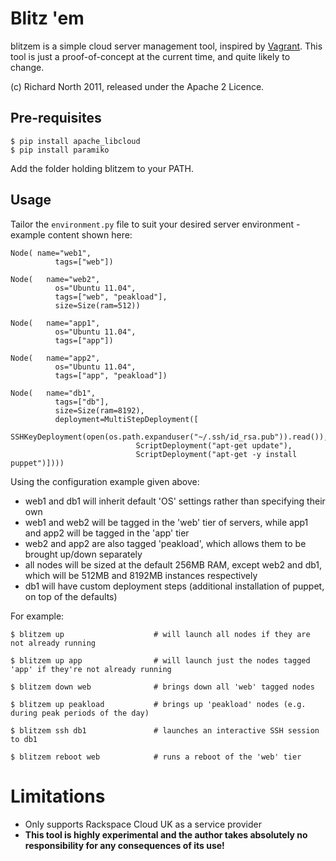 # Blitz 'em

blitzem is a simple cloud server management tool, inspired by [Vagrant](http://vagrantup.com). 
This tool is just a proof-of-concept at the current time, and quite likely to change.

(c) Richard North 2011, released under the Apache 2 Licence.

## Pre-requisites

    $ pip install apache_libcloud
    $ pip install paramiko
    
Add the folder holding blitzem to your PATH.

## Usage

Tailor the `environment.py` file to suit your desired server environment - example content shown here:

    Node( name="web1",
		      tags=["web"])

    Node(	name="web2",
    		  os="Ubuntu 11.04",
    		  tags=["web", "peakload"],
              size=Size(ram=512))

    Node(	name="app1",
    		  os="Ubuntu 11.04",
    		  tags=["app"])

    Node(	name="app2",
    		  os="Ubuntu 11.04",
    		  tags=["app", "peakload"])

    Node(	name="db1",
    		  tags=["db"],
              size=Size(ram=8192),
              deployment=MultiStepDeployment([
                                SSHKeyDeployment(open(os.path.expanduser("~/.ssh/id_rsa.pub")).read()),
                                ScriptDeployment("apt-get update"),
                                ScriptDeployment("apt-get -y install puppet")])))

Using the configuration example given above:
 * web1 and db1 will inherit default 'OS' settings rather than specifying their own
 * web1 and web2 will be tagged in the 'web' tier of servers, while app1 and app2 will be tagged in the 'app' tier
 * web2 and app2 are also tagged 'peakload', which allows them to be brought up/down separately
 * all nodes will be sized at the default 256MB RAM, except web2 and db1, which will be 512MB and 8192MB instances respectively
 * db1 will have custom deployment steps (additional installation of puppet, on top of the defaults)

For example:

    $ blitzem up                    # will launch all nodes if they are not already running
    
    $ blitzem up app                # will launch just the nodes tagged 'app' if they're not already running
    
    $ blitzem down web              # brings down all 'web' tagged nodes
    
    $ blitzem up peakload           # brings up 'peakload' nodes (e.g. during peak periods of the day)
    
    $ blitzem ssh db1               # launches an interactive SSH session to db1
    
    $ blitzem reboot web            # runs a reboot of the 'web' tier
    
# Limitations

* Only supports Rackspace Cloud UK as a service provider
* **This tool is highly experimental and the author takes absolutely no responsibility for any consequences of its use!**